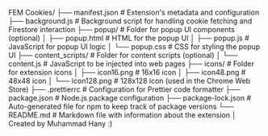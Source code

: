 FEM Cookies/
├── manifest.json # Extension's metadata and configuration
├── background.js # Background script for handling cookie fetching and Firestore interaction
├── popup/ # Folder for popup UI components (optional)
│ ├── popup.html # HTML for the popup UI
│ ├── popup.js # JavaScript for popup UI logic
│ └── popup.css # CSS for styling the popup UI
├── content_scripts/ # Folder for content scripts (optional)
│ └── content.js # JavaScript to be injected into web pages
├── icons/ # Folder for extension icons
│ ├── icon16.png # 16x16 icon
│ ├── icon48.png # 48x48 icon
│ └── icon128.png # 128x128 icon (used in the Chrome Web Store)
├── .prettierrc # Configuration for Prettier code formatter
├── package.json # Node.js package configuration
├── package-lock.json # Auto-generated file for npm to keep track of package versions
└── README.md # Markdown file with information about the extension
│ Created by Muhammad Hany :)
